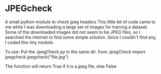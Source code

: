 # JPEGcheck
A small python module to check jpeg headers
This little bit of code came to me while I was downloading a large set of images for training a dataset.
Some of the downloaded images did not seem to be JPEG files, so I searched the internet to find some simple solution.
Since I couldn't find any, I coded this tiny module.

To use:
Put the JpegCheck.py in the same dir.
from JpegCheck import jpegcheck
jpegcheck("file.jpg")

The function will return True if it is a jpeg file, else False
